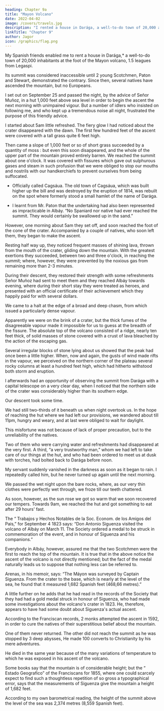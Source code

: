 ```yaml
---
heading: Chapter 9a
title: "Mayon Volcano"
date: 2022-04-02
image: /covers/travels.jpg
description: "I rented a house in Darága, a well-to-do town of 20,000 at the foot of the Mayon volcano, 1.5 leagues from Legaspi"
linkTitle: "Chapter 9"
author: Jagor
icon: /graphics/flag.png
---
```




<!-- THE VOLCANO OP MÁYON OR ALBAY, AND ITS ERUPTIONS.
 -->

My Spanish friends enabled me to rent a house in Darága,* a well-to-do town of 20,000 inhabitants at the foot of the Mayon volcano, 1.5 leagues from Legaspi. 

Its summit was considered inaccessible until 2 young Scotchmen, Paton and Stewart, demonstrated the contrary. Since then, several natives have ascended the mountain, but no Europeans.

I set out on September 25 and passed the night, by the advice of Señor Muñoz, in a hut 1,000 feet above sea  level in order to begin the ascent the next morning with unimpaired vigour. But a number of idlers who insisted on following me, and who kept up a tremendous noise all night, frustrated the purpose of this friendly advice. 

I started about 5am little refreshed. The fiery glow I had noticed about the crater disappeared with the dawn. The first few hundred feet of the ascent were covered with a tall grass quite 6 feet high. 

Then came a slope of 1,000 feet or so of short grass succeeded by a quantity of moss : but even this soon disappeared, and the whole of the upper part of the mountain proved entirely barren. We reached the summit about one o'clock. It was covered with fissures which gave out sulphurous gases and steam in such profusion that we were obliged to stop our mouths and nostrils with our handkerchiefs to prevent ourselves from being suffocated.

* Officially called Cagsáua. The old town of Cagsáua, which was built higher up the bill and was destroyed by the eruption of 1814, was rebuilt on the spot where formerly stood a small hamlet of the name of Darága.

+ I learnt from Mr. Paton that the undertaking had also been represented as impracticable in Albáy. “No  Spaniard nor native had ever reached the summit. They would certainly be swallowed up in the sand.” 

However, one morning about 5am they set off, and soon reached the foot of the cone of the crater. Accompanied by a couple of natives, who soon left them, they began to make the ascent. 

Resting half way up, they noticed frequent masses of shining lava, thrown from the mouth of the crater, gliding down the mountain. With the greatest exertions they succeeded, between two and three o'clock, in reaching the summit; where, however, they were prevented by the noxious gas from remaining more than 2-3 minutes. 

During their descent, they restored their strength with some refreshments Señor Muñoz had sent to meet them and they reached Albáy towards evening, where during their short stay they were treated as heroes, and presented with an official certificate of their achievement which they happily paid for with several dollars.


We came to a halt at the edge of a broad and deep chasm, from which issued a particularly dense vapour.

 Apparently we were on the brink of a crater, but the thick fumes of the disagreeable vapour made it impossible for us to guess at the breadth of the fissure. The absolute top of the volcano consisted of a ridge, nearly ten feet thick, of solid masses of stone covered with a crust of lava bleached by the action of the escaping gas. 

Several irregular blocks of stone lying about us showed that the peak had once been a little higher. When, now and again, the gusts of wind made rifts in the vapour, we perceived on the northern corner of the plateau several rocky columns at least a hundred feet high, which had hitherto withstood both storm and eruption. 

I afterwards had an opportunity of observing the summit from Darága with a capital telescope on a very clear day, when I noticed that the northern side of the crater was considerably higher than its southern edge.

Our descent took some time. 

We had still two-thirds of it beneath us when night overtook us. In the hope of reaching the hut where we had left our provisions, we wandered about till 11pm, hungry and weary, and at last were obliged to wait for daylight. 

This misfortune was not because of lack of proper precaution, but to the unreliability of the natives. 

Two of them who were carrying water and refreshments had disappeared at the very first. A third, “a very trustworthy man,” whom we had left to take care of our things at the hut, and who had been ordered to meet us at dusk with torches, had bolted back to Darága before noon. 

My servant<!-- , too, who was carrying a woollen coat and an umbrella for me, --> suddenly vanished in the darkness as soon as it began to rain. I repeatedly called him, but he never turned up again until the next morning.

We passed the wet night upon the bare rocks, where, as our very thin clothes were perfectly wet through, we froze till our teeth chattered. 

As soon, however, as the sun rose we got so warm that we soon recovered our tempers. Towards 9am, we reached the hut and got something to eat after 29 hours' fast.

The “ Trabajos y Hechos Notables de la Soc. Econom. de los Amigos del Pais,” for September 4 1823 says:  “Don Antonio Siguenza visited the volcano of Albáy on March 11. The Society ordered a medal to be struck in commemoration of the event, and in honour of Siguenza and his companions.” 


Everybody in Albáy, however, assured me that the two Scotchmen were the first to reach the top of the mountain. It is true that in the above notice the ascent of the volcano is not directly mentioned; but the fact of the medal naturally leads us to suppose that nothing less can be referred to.

Arenas, in his memoir, says: “The Máyon was surveyed by Captain Siguenza. From the crater to the base, which is nearly at the level of the sea, he found that it measured 1,682 Spanish feet (468,66 metres).” 

A little further on he adds that he had read in the records of the Society that they had had a gold medal struck in honour of Siguenza, who had made some investigations about the volcano's crater in 1823. He, therefore, appears to have had some doubt about Siguenza's actual ascent.

According to the Franciscan records, 2 monks attempted the ascent in 1592, in order to cure the natives of their superstitious belief about the mountain. 

One of them never returned. The other did not reach the summit as he was stopped by 3 deep abysses, He made 100 converts to Christianity by his mere adventures. 

He died in the same year because of the many variations of temperature to which he was exposed in his ascent of the volcano.

Some books say that the mountain is of considerable height; but the “ Estado Geografico” of the Franciscans for 1855, where one could scarcely expect to find such a thoughtless repetition of so gross a typographical error, says that the measurements of Siguenza give the mountain a height of 1,682 feet. 

According to my own barometrical reading, the height of the summit above the level of the sea was 2,374 metres (8,559 Spanish feet).
